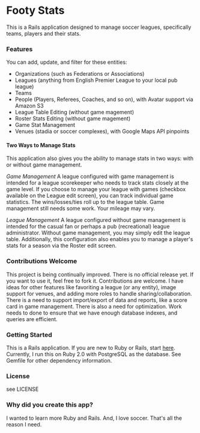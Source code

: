 # Footy Stats

This is a Rails application designed to manage soccer leagues, specifically teams, players and their stats. 

### Features
You can add, update, and filter for these entities:
* Organizations (such as Federations or Associations)
* Leagues (anything from English Premier League to your local pub league)
* Teams
* People (Players, Referees, Coaches, and so on), with Avatar support via Amazon S3
* League Table Editing (without game magement)
* Roster Stats Editing (without game magement)
* Game Stat Management
* Venues (stadia or soccer complexes), with Google Maps API pinpoints

#### Two Ways to Manage Stats

This application also gives you the ability to manage stats in two ways: with or without game management. 

*Game Management*
A league configured with game management is intended for a league scorekeeper who needs to track stats closely at the game level. If you choose to manage your league with games (checkbox available on the League edit screen), you can track individual game statistics. The wins/losses/ties roll up to the league table. Game management still needs some work. Your mileage may vary.

*League Management*
A league configured without game management is intended for the casual fan or perhaps a pub (recreational) league administrator. Without game management, you may simply edit the league table. Additionally, this configuration also enables you to manage a player's stats for a season via the Roster edit screen.

### Contributions Welcome
This project is being continually improved. There is no official release yet. If you want to use it, feel free to fork it. Contributions are welcome. I have ideas for other features like favoriting a league (or any entity), image support for venues, and adding more roles to handle sharing/collaboration. There is a need to support import/export of data and reports, like a score card in game management. There is also a need for optimization. Work needs to done to ensure that we have enough database indexes, and queries are efficient.

### Getting Started
This is a Rails application. If you are new to Ruby or Rails, start [here](http://guides.rubyonrails.org). Currently, I run this on Ruby 2.0 with PostgreSQL as the database. See Gemfile for other dependency information.

### License
see LICENSE

### Why did you create this app?
I wanted to learn more Ruby and Rails. And, I love soccer. That's all the reason I need.
